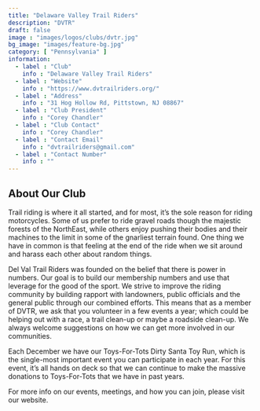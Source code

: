 ```yaml
---
title: "Delaware Valley Trail Riders"
description: "DVTR"
draft: false
image : "images/logos/clubs/dvtr.jpg"
bg_image: "images/feature-bg.jpg"
category: [ "Pennsylvania" ]
information:
  - label : "Club"
    info : "Delaware Valley Trail Riders"
  - label : "Website"
    info : "https://www.dvtrailriders.org/"
  - label : "Address"
    info : "31 Hog Hollow Rd, Pittstown, NJ 08867"
  - label : "Club President"
    info : "Corey Chandler"
  - label : "Club Contact"
    info : "Corey Chandler"
  - label : "Contact Email"
    info : "dvtrailriders@gmail.com"
  - label : "Contact Number"
    info : ""
---
```


## About Our Club

Trail riding is where it all started, and for most, it’s the sole reason for riding motorcycles. Some of us prefer to ride gravel roads though the majestic forests of the NorthEast, while others enjoy pushing their bodies and their machines to the limit in some of the gnarliest terrain found. One thing we have in common is that feeling at the end of the ride when we sit around and harass each other about random things.

​Del Val Trail Riders was founded on the belief that there is power in numbers. Our goal is to build our membership numbers and use that leverage for the good of the sport. We strive to improve the riding community by building rapport with landowners, public officials and the general public through our combined efforts. This means that as a member of DVTR, we ask that you volunteer in a few events a year; which could be helping out with a race, a trail clean-up or maybe a roadside clean-up. We always welcome suggestions on how we can get more involved in our communities.

Each December we have our Toys-For-Tots Dirty Santa Toy Run, which is the single-most important event you can participate in each year. For this event, it’s all hands on deck so that we can continue to make the massive donations to Toys-For-Tots that we have in past years.

For more info on our events, meetings, and how you can join, please visit our website.
